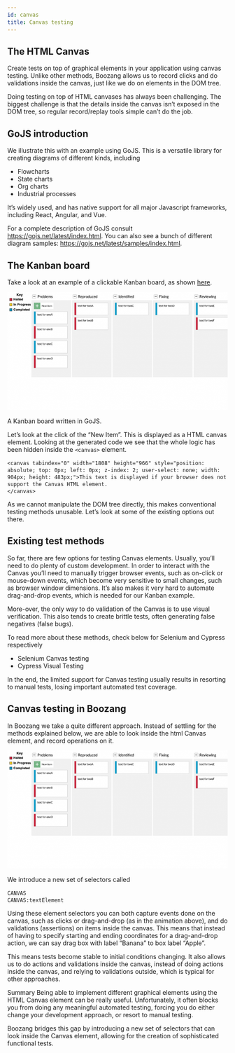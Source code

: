 ```yaml
---
id: canvas
title: Canvas testing
---
```


## The HTML Canvas 

Create tests on top of graphical elements in your application using canvas testing. Unlike other methods, Boozang allows us to record clicks and do validations inside the canvas, just like we do on elements in the DOM tree.

Doing testing on top of HTML canvases has always been challenging. The biggest challenge is that the details inside the canvas isn’t exposed in the DOM tree, so regular record/replay tools simple can’t do the job.

## GoJS introduction
We illustrate this with an example using GoJS. This is a versatile library for creating diagrams of different kinds, including

- Flowcharts
- State charts
- Org charts
- Industrial processes

It’s widely used, and has native support for all major Javascript frameworks, including React, Angular, and Vue.

For a complete description of GoJS consult https://gojs.net/latest/index.html. You can also see a bunch of different diagram samples: https://gojs.net/latest/samples/index.html.

## The Kanban board
Take a look at an example of a clickable Kanban board, as shown [here](https://gojs.net/latest/samples/kanban.html).


![Kanban board](../images/kanban.png "Kanban board")

A Kanban board written in GoJS.

Let’s look at the click of the “New Item”. This is displayed as a HTML canvas element. Looking at the generated code we see that the whole logic has been hidden inside the `<canvas>` element.

```
<canvas tabindex="0" width="1808" height="966" style="position: absolute; top: 0px; left: 0px; z-index: 2; user-select: none; width: 904px; height: 483px;">This text is displayed if your browser does not support the Canvas HTML element.
</canvas>
```

As we cannot manipulate the DOM tree directly, this makes conventional testing methods unusable. Let’s look at some of the existing options out there.

## Existing test methods
So far, there are few options for testing Canvas elements. Usually, you’ll need to do plenty of custom development. In order to interact with the Canvas you’ll need to manually trigger browser events, such as on-click or mouse-down events, which become very sensitive to small changes, such as browser window dimensions. It’s also makes it very hard to automate drag-and-drop events, which is needed for our Kanban example.

More-over, the only way to do validation of the Canvas is to use visual verification. This also tends to create brittle tests, often generating false negatives (false bugs).

To read more about these methods, check below for Selenium and Cypress respectively

- Selenium Canvas testing
- Cypress Visual Testing

In the end, the limited support for Canvas testing usually results in resorting to manual tests, losing important automated test coverage.

## Canvas testing in Boozang
In Boozang we take a quite different approach. Instead of settling for the methods explained below, we are able to look inside the html Canvas element, and record operations on it.

![Kanban in booang](../images/kanban.png "Kanban in Boozang")

We introduce a new set of selectors called

```
CANVAS
CANVAS:textElement
```

Using these element selectors you can both capture events done on the canvas, such as clicks or drag-and-drop (as in the animation above), and do validations (assertions) on items inside the canvas. This means that instead of having to specify starting and ending coordinates for a drag-and-drop action, we can say drag box with label “Banana” to box label “Apple”.

This means tests become stable to initial conditions changing. It also allows us to do actions and validations inside the canvas, instead of doing actions inside the canvas, and relying to validations outside, which is typical for other approaches.

Summary
Being able to implement different graphical elements using the HTML Canvas element can be really useful. Unfortunately, it often blocks you from doing any meaningful automated testing, forcing you do either change your development approach, or resort to manual testing.

Boozang bridges this gap by introducing a new set of selectors that can look inside the Canvas element, allowing for the creation of sophisticated functional tests.